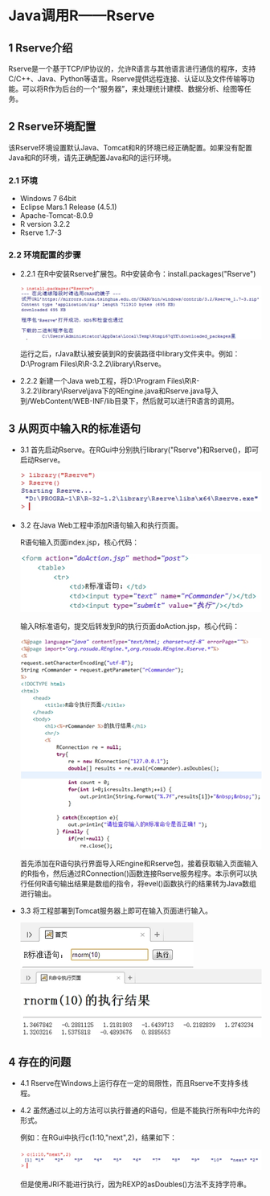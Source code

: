 # Java调用R——Rserve

## 1 Rserve介绍

Rserve是一个基于TCP/IP协议的，允许R语言与其他语言进行通信的程序，支持C/C++、Java、Python等语言。Rserve提供远程连接、认证以及文件传输等功能。可以将R作为后台的一个“服务器”，来处理统计建模、数据分析、绘图等任务。

## 2 Rserve环境配置

该Rserve环境设置默认Java、Tomcat和R的环境已经正确配置。如果没有配置Java和R的环境，请先正确配置Java和R的运行环境。

### 2.1 环境

* Windows 7 64bit
* Eclipse Mars.1 Release (4.5.1)
* Apache-Tomcat-8.0.9
* R version 3.2.2
* Rserve 1.7-3

### 2.2 环境配置的步骤

* 2.2.1 在R中安装Rserve扩展包。R中安装命令：install.packages("Rserve")

  ![在R中安装Rserve扩展包](https://github.com/YaJunCui/notes/blob/master/images/lab_java_R_Rserve_1.jpg?raw=true)

  运行之后，rJava默认被安装到R的安装路径中library文件夹中。例如：D:\Program Files\R\R-3.2.2\library\Rserve。

* 2.2.2 新建一个Java web工程，将D:\Program Files\R\R-3.2.2\library\Rserve\java下的REngine.java和Rserve.java导入到/WebContent/WEB-INF/lib目录下，然后就可以进行R语言的调用。

## 3 从网页中输入R的标准语句

* 3.1 首先启动Rserve。在RGui中分别执行library("Rserve")和Rserve()，即可启动Rserve。

  ![启动Rserve](https://github.com/YaJunCui/notes/blob/master/images/lab_java_R_Rserve_2.jpg?raw=true)

* 3.2 在Java Web工程中添加R语句输入和执行页面。

  R语句输入页面index.jsp，核心代码：

  ![index.jsp](https://github.com/YaJunCui/notes/blob/master/images/lab_java_R_Rserve_3.jpg?raw=true)

  输入R标准语句，提交后转发到R的执行页面doAction.jsp，核心代码：

  ![doAction.jsp](https://github.com/YaJunCui/notes/blob/master/images/lab_java_R_Rserve_4.jpg?raw=true)

  首先添加在R语句执行界面导入REngine和Rserve包，接着获取输入页面输入的R指令，然后通过RConnection()函数连接Rserve服务程序。本示例可以执行任何R语句输出结果是数组的指令，将evel()函数执行的结果转为Java数组进行输出。

* 3.3 将工程部署到Tomcat服务器上即可在输入页面进行输入。

  ![输入](https://github.com/YaJunCui/notes/blob/master/images/lab_java_R_Rserve_5.jpg?raw=true)
  ![结果](https://github.com/YaJunCui/notes/blob/master/images/lab_java_R_Rserve_6.jpg?raw=true)

## 4 存在的问题

* 4.1 Rserve在Windows上运行存在一定的局限性，而且Rserve不支持多线程。

* 4.2 虽然通过以上的方法可以执行普通的R语句，但是不能执行所有R中允许的形式。

  例如：在RGui中执行c(1:10,"next",2)，结果如下：

  ![RGui](https://github.com/YaJunCui/notes/blob/master/images/lab_java_R_Rserve_7.jpg?raw=true)

  但是使用JRI不能进行执行，因为REXP的asDoubles()方法不支持字符串。

